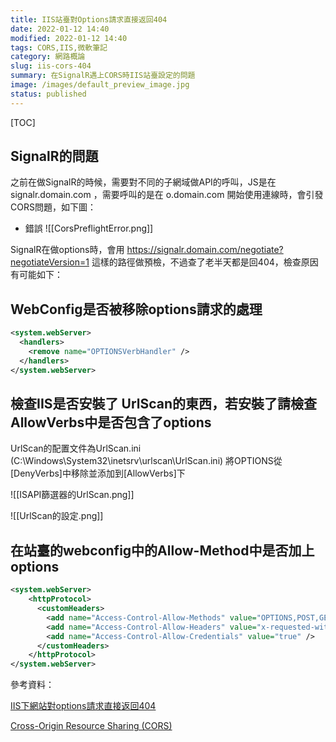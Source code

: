 ```yaml
---
title: IIS站臺對Options請求直接返回404
date: 2022-01-12 14:40
modified: 2022-01-12 14:40
tags: CORS,IIS,微軟筆記
category: 網路概論
slug: iis-cors-404
summary: 在SignalR遇上CORS時IIS站臺設定的問題
image: /images/default_preview_image.jpg
status: published
---
```


[TOC]

## SignalR的問題

之前在做SignalR的時候，需要對不同的子網域做API的呼叫，JS是在 signalr.domain.com ，需要呼叫的是在 o.domain.com  開始使用連線時，會引發CORS問題，如下圖：

- 錯誤
![[CorsPreflightError.png]]


SignalR在做options時，會用 https://signalr.domain.com/negotiate?negotiateVersion=1 這樣的路徑做預檢，不過查了老半天都是回404，檢查原因有可能如下：

## WebConfig是否被移除options請求的處理

```xml
<system.webServer>
  <handlers>
    <remove name="OPTIONSVerbHandler" />
  </handlers>
</system.webServer>

```


## 檢查IIS是否安裝了 UrlScan的東西，若安裝了請檢查AllowVerbs中是否包含了options

UrlScan的配置文件為UrlScan.ini (C:\Windows\System32\inetsrv\urlscan\UrlScan.ini)
將OPTIONS從[DenyVerbs]中移除並添加到[AllowVerbs]下

![[ISAPI篩選器的UrlScan.png]]

![[UrlScan的設定.png]]


## 在站臺的webconfig中的Allow-Method中是否加上options

``` xml
<system.webServer>
    <httpProtocol>
      <customHeaders>
        <add name="Access-Control-Allow-Methods" value="OPTIONS,POST,GET" />
        <add name="Access-Control-Allow-Headers" value="x-requested-with,aspxauth" />
        <add name="Access-Control-Allow-Credentials" value="true" />
      </customHeaders>
    </httpProtocol>
</system.webServer>

```



參考資料：

[IIS下網站對options請求直接返回404](https://www.cnblogs.com/cplemom/p/10845434.html)

[Cross-Origin Resource Sharing (CORS)](https://ithelp.ithome.com.tw/articles/10251693?sc=hot)
